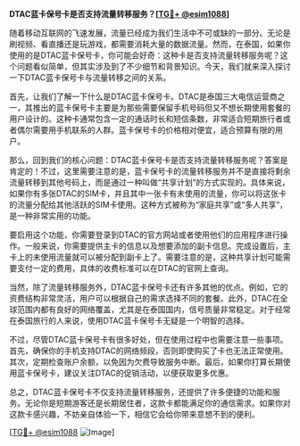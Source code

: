 **DTAC蓝卡保号卡是否支持流量转移服务？[[TG💪+ @esim1088](https://t.me/s/esim1088)]**

随着移动互联网的飞速发展，流量已经成为我们生活中不可或缺的一部分。无论是刷视频、看直播还是玩游戏，都需要消耗大量的数据流量。然而，在泰国，如果你使用的是DTAC蓝卡保号卡，你可能会好奇：这种卡是否支持流量转移服务呢？这个问题看似简单，但其实涉及到了不少细节和背景知识。今天，我们就来深入探讨一下DTAC蓝卡保号卡与流量转移之间的关系。

首先，让我们了解一下什么是DTAC蓝卡保号卡。DTAC是泰国三大电信运营商之一，其推出的蓝卡保号卡主要是为那些需要保留手机号码但又不想长期使用套餐的用户设计的。这种卡通常包含一定的通话时长和短信条数，非常适合短期旅行者或者偶尔需要用手机联系的人群。蓝卡保号卡的价格相对便宜，适合预算有限的用户。

那么，回到我们的核心问题：DTAC蓝卡保号卡是否支持流量转移服务呢？答案是肯定的！不过，这里需要注意的是，蓝卡保号卡的流量转移服务并不是直接将剩余流量转移到其他号码上，而是通过一种叫做“共享计划”的方式实现的。具体来说，如果你有多张DTAC的SIM卡，并且其中一张卡有未使用的流量，你可以将这张卡的流量分配给其他活跃的SIM卡使用。这种方式被称为“家庭共享”或“多人共享”，是一种非常实用的功能。

要启用这个功能，你需要登录到DTAC的官方网站或者使用他们的应用程序进行操作。一般来说，你需要提供主卡的信息以及想要添加的副卡信息。完成设置后，主卡上的未使用流量就可以被分配到副卡上了。需要注意的是，这种共享计划可能需要支付一定的费用，具体的收费标准可以在DTAC的官网上查询。

当然，除了流量转移服务外，DTAC蓝卡保号卡还有许多其他的优点。例如，它的资费结构非常灵活，用户可以根据自己的需求选择不同的套餐。此外，DTAC在全球范围内都有良好的网络覆盖，尤其是在泰国国内，信号质量非常稳定。对于经常在泰国旅行的人来说，使用DTAC蓝卡保号卡无疑是一个明智的选择。

不过，尽管DTAC蓝卡保号卡有很多好处，但在使用过程中也需要注意一些事项。首先，确保你的手机支持DTAC的网络频段，否则即使购买了卡也无法正常使用。其次，定期检查账户余额，以免因为欠费导致服务中断。最后，如果你打算长期使用蓝卡保号卡，建议关注DTAC的促销活动，以便获取更多优惠。

总之，DTAC蓝卡保号卡不仅支持流量转移服务，还提供了许多便捷的功能和服务。无论你是短期游客还是长期居住者，这款卡都能满足你的通信需求。如果你对这款卡感兴趣，不妨亲自体验一下，相信它会给你带来意想不到的便利。

[[TG💪+ @esim1088](https://t.me/s/esim1088) ![Image](https://i.postimg.cc/4NQfJmqS/Snipaste-2025-05-13-00-14-12.png)]